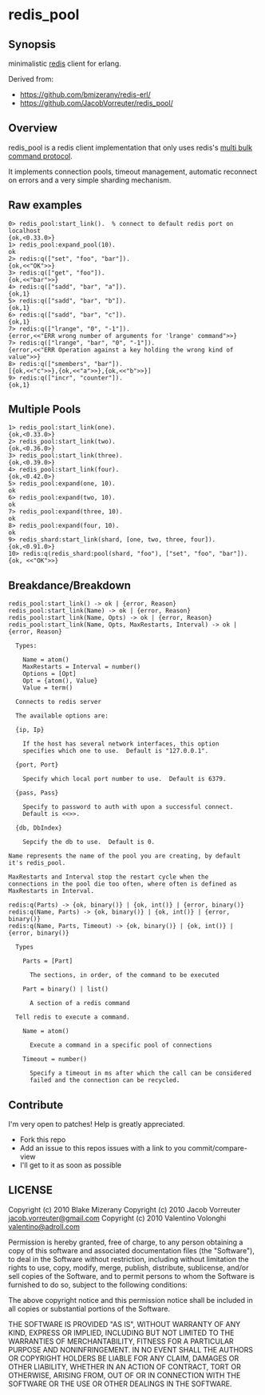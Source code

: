 # redis_pool

## Synopsis

  minimalistic [redis](http://code.google.com/p/redis/) client for erlang.
  
  Derived from:
  
   - https://github.com/bmizerany/redis-erl/
   - https://github.com/JacobVorreuter/redis_pool/

## Overview

  redis_pool is a redis client implementation that only
  uses redis's [multi bulk command protocol](http://code.google.com/p/redis/wiki/ProtocolSpecification).
  
  It implements connection pools, timeout management, automatic reconnect
  on errors and a very simple sharding mechanism.

## Raw examples

    0> redis_pool:start_link().  % connect to default redis port on localhost
    {ok,<0.33.0>}
    1> redis_pool:expand_pool(10).
    ok
    2> redis:q(["set", "foo", "bar"]).
    {ok,<<"OK">>}
    3> redis:q(["get", "foo"]).
    {ok,<<"bar">>}
    4> redis:q(["sadd", "bar", "a"]).
    {ok,1}
    5> redis:q(["sadd", "bar", "b"]).
    {ok,1}
    6> redis:q(["sadd", "bar", "c"]).
    {ok,1}
    7> redis:q(["lrange", "0", "-1"]).
    {error,<<"ERR wrong number of arguments for 'lrange' command">>}
    7> redis:q(["lrange", "bar", "0", "-1"]).
    {error,<<"ERR Operation against a key holding the wrong kind of value">>}
    8> redis:q(["smembers", "bar"]).
    [{ok,<<"c">>},{ok,<<"a">>},{ok,<<"b">>}]
    9> redis:q(["incr", "counter"]).
    {ok,1}

## Multiple Pools

    1> redis_pool:start_link(one).
    {ok,<0.33.0>}
    2> redis_pool:start_link(two).
    {ok,<0.36.0>}
    3> redis_pool:start_link(three).
    {ok,<0.39.0>}
    4> redis_pool:start_link(four). 
    {ok,<0.42.0>}
    5> redis_pool:expand(one, 10).
    ok
    6> redis_pool:expand(two, 10).
    ok
    7> redis_pool:expand(three, 10).
    ok
    8> redis_pool:expand(four, 10). 
    ok
    9> redis_shard:start_link(shard, [one, two, three, four]).
    {ok,<0.91.0>}
    10> redis:q(redis_shard:pool(shard, "foo"), ["set", "foo", "bar"]).
    {ok, <<"OK">>}


## Breakdance/Breakdown

    redis_pool:start_link() -> ok | {error, Reason}
    redis_pool:start_link(Name) -> ok | {error, Reason}
    redis_pool:start_link(Name, Opts) -> ok | {error, Reason}
    redis_pool:start_link(Name, Opts, MaxRestarts, Interval) -> ok | {error, Reason}
    
      Types:
        
        Name = atom()
        MaxRestarts = Interval = number()
        Options = [Opt]
        Opt = {atom(), Value}
        Value = term()

      Connects to redis server

      The available options are:

      {ip, Ip}

        If the host has several network interfaces, this option
        specifies which one to use.  Default is "127.0.0.1".

      {port, Port}

        Specify which local port number to use.  Default is 6379.

      {pass, Pass}

        Specify to password to auth with upon a successful connect.
        Default is <<>>.

      {db, DbIndex}

        Sepcify the db to use.  Default is 0.

    Name represents the name of the pool you are creating, by default
    it's redis_pool.
    
    MaxRestarts and Interval stop the restart cycle when the
    connections in the pool die too often, where often is defined as
    MaxRestarts in Interval.

    redis:q(Parts) -> {ok, binary()} | {ok, int()} | {error, binary()}
    redis:q(Name, Parts) -> {ok, binary()} | {ok, int()} | {error, binary()}
    redis:q(Name, Parts, Timeout) -> {ok, binary()} | {ok, int()} | {error, binary()}

      Types

        Parts = [Part]

          The sections, in order, of the command to be executed

        Part = binary() | list()

          A section of a redis command

      Tell redis to execute a command.
      
        Name = atom()
        
          Execute a command in a specific pool of connections
        
        Timeout = number()
        
          Specify a timeout in ms after which the call can be considered
          failed and the connection can be recycled.

## Contribute

I'm very open to patches!  Help is greatly appreciated.

- Fork this repo
- Add an issue to this repos issues with a link to you commit/compare-view
- I'll get to it as soon as possible

## LICENSE
Copyright (c) 2010 Blake Mizerany
Copyright (c) 2010 Jacob Vorreuter <jacob.vorreuter@gmail.com>
Copyright (c) 2010 Valentino Volonghi <valentino@adroll.com>

Permission is hereby granted, free of charge, to any person
obtaining a copy of this software and associated documentation
files (the "Software"), to deal in the Software without
restriction, including without limitation the rights to use,
copy, modify, merge, publish, distribute, sublicense, and/or sell
copies of the Software, and to permit persons to whom the
Software is furnished to do so, subject to the following
conditions:

The above copyright notice and this permission notice shall be
included in all copies or substantial portions of the Software.

THE SOFTWARE IS PROVIDED "AS IS", WITHOUT WARRANTY OF ANY KIND,
EXPRESS OR IMPLIED, INCLUDING BUT NOT LIMITED TO THE WARRANTIES
OF MERCHANTABILITY, FITNESS FOR A PARTICULAR PURPOSE AND
NONINFRINGEMENT. IN NO EVENT SHALL THE AUTHORS OR COPYRIGHT
HOLDERS BE LIABLE FOR ANY CLAIM, DAMAGES OR OTHER LIABILITY,
WHETHER IN AN ACTION OF CONTRACT, TORT OR OTHERWISE, ARISING
FROM, OUT OF OR IN CONNECTION WITH THE SOFTWARE OR THE USE OR
OTHER DEALINGS IN THE SOFTWARE.